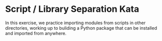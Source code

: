 # Script / Library Separation Kata

In this exercise, we practice importing modules from scripts in other directories,
working up to buliding a Python package that can be installed and imported from anywhere.